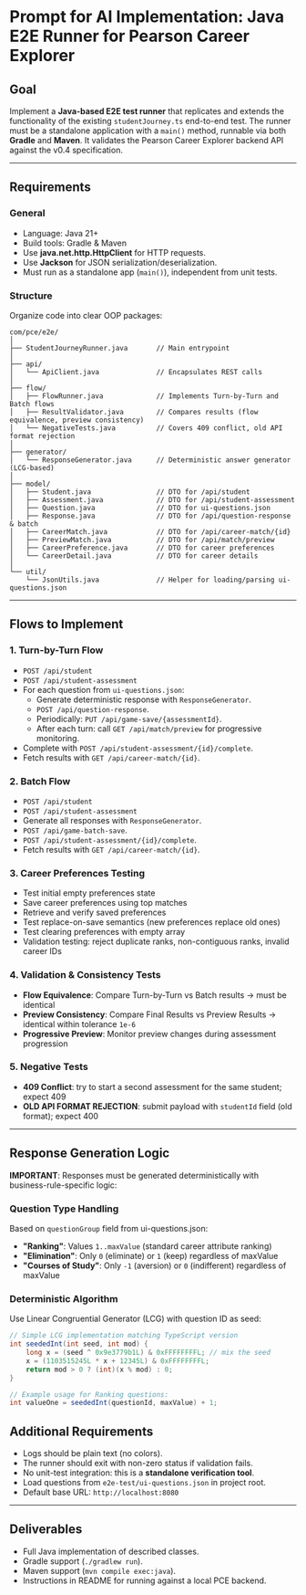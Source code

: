 # Prompt for AI Implementation: Java E2E Runner for Pearson Career Explorer

## Goal
Implement a **Java-based E2E test runner** that replicates and extends the functionality of the existing `studentJourney.ts` end-to-end test. The runner must be a standalone application with a `main()` method, runnable via both **Gradle** and **Maven**. It validates the Pearson Career Explorer backend API against the v0.4 specification.

---

## Requirements

### General
- Language: Java 21+
- Build tools: Gradle & Maven
- Use **java.net.http.HttpClient** for HTTP requests.
- Use **Jackson** for JSON serialization/deserialization.
- Must run as a standalone app (`main()`), independent from unit tests.

### Structure
Organize code into clear OOP packages:

```
com/pce/e2e/
│
├── StudentJourneyRunner.java       // Main entrypoint
│
├── api/
│   └── ApiClient.java              // Encapsulates REST calls
│
├── flow/
│   ├── FlowRunner.java             // Implements Turn-by-Turn and Batch flows
│   ├── ResultValidator.java        // Compares results (flow equivalence, preview consistency)
│   └── NegativeTests.java          // Covers 409 conflict, old API format rejection
│
├── generator/
│   └── ResponseGenerator.java      // Deterministic answer generator (LCG-based)
│
├── model/
│   ├── Student.java                // DTO for /api/student
│   ├── Assessment.java             // DTO for /api/student-assessment
│   ├── Question.java               // DTO for ui-questions.json
│   ├── Response.java               // DTO for /api/question-response & batch
│   ├── CareerMatch.java            // DTO for /api/career-match/{id}
│   ├── PreviewMatch.java           // DTO for /api/match/preview
│   ├── CareerPreference.java       // DTO for career preferences
│   └── CareerDetail.java           // DTO for career details
│
└── util/
    └── JsonUtils.java              // Helper for loading/parsing ui-questions.json
```

---

## Flows to Implement

### 1. Turn-by-Turn Flow
- `POST /api/student`
- `POST /api/student-assessment`
- For each question from `ui-questions.json`:
  - Generate deterministic response with `ResponseGenerator`.
  - `POST /api/question-response`.
  - Periodically: `PUT /api/game-save/{assessmentId}`.
  - After each turn: call `GET /api/match/preview` for progressive monitoring.
- Complete with `POST /api/student-assessment/{id}/complete`.
- Fetch results with `GET /api/career-match/{id}`.

### 2. Batch Flow
- `POST /api/student`
- `POST /api/student-assessment`
- Generate all responses with `ResponseGenerator`.
- `POST /api/game-batch-save`.
- `POST /api/student-assessment/{id}/complete`.
- Fetch results with `GET /api/career-match/{id}`.

### 3. Career Preferences Testing
- Test initial empty preferences state
- Save career preferences using top matches
- Retrieve and verify saved preferences
- Test replace-on-save semantics (new preferences replace old ones)
- Test clearing preferences with empty array
- Validation testing: reject duplicate ranks, non-contiguous ranks, invalid career IDs

### 4. Validation & Consistency Tests
- **Flow Equivalence**: Compare Turn-by-Turn vs Batch results → must be identical
- **Preview Consistency**: Compare Final Results vs Preview Results → identical within tolerance `1e-6`
- **Progressive Preview**: Monitor preview changes during assessment progression

### 5. Negative Tests
- **409 Conflict**: try to start a second assessment for the same student; expect 409
- **OLD API FORMAT REJECTION**: submit payload with `studentId` field (old format); expect 400


---

## Response Generation Logic

**IMPORTANT**: Responses must be generated deterministically with business-rule-specific logic:

### Question Type Handling
Based on `questionGroup` field from ui-questions.json:

- **"Ranking"**: Values `1..maxValue` (standard career attribute ranking)
- **"Elimination"**: Only `0` (eliminate) or `1` (keep) regardless of maxValue
- **"Courses of Study"**: Only `-1` (aversion) or `0` (indifferent) regardless of maxValue

### Deterministic Algorithm
Use Linear Congruential Generator (LCG) with question ID as seed:
```java
// Simple LCG implementation matching TypeScript version
int seededInt(int seed, int mod) {
    long x = (seed ^ 0x9e3779b1L) & 0xFFFFFFFFL; // mix the seed
    x = (1103515245L * x + 12345L) & 0xFFFFFFFFL;
    return mod > 0 ? (int)(x % mod) : 0;
}

// Example usage for Ranking questions:
int valueOne = seededInt(questionId, maxValue) + 1;
```

## Additional Requirements
- Logs should be plain text (no colors).
- The runner should exit with non-zero status if validation fails.
- No unit-test integration: this is a **standalone verification tool**.
- Load questions from `e2e-test/ui-questions.json` in project root.
- Default base URL: `http://localhost:8080`

---

## Deliverables
- Full Java implementation of described classes.
- Gradle support (`./gradlew run`).
- Maven support (`mvn compile exec:java`).
- Instructions in README for running against a local PCE backend.

